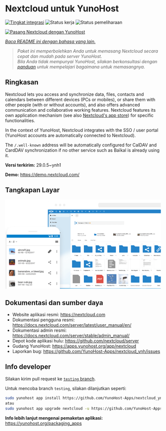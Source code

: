<!--
N.B.: README ini dibuat secara otomatis oleh <https://github.com/YunoHost/apps/tree/master/tools/readme_generator>
Ini TIDAK boleh diedit dengan tangan.
-->

# Nextcloud untuk YunoHost

[![Tingkat integrasi](https://dash.yunohost.org/integration/nextcloud.svg)](https://ci-apps.yunohost.org/ci/apps/nextcloud/) ![Status kerja](https://ci-apps.yunohost.org/ci/badges/nextcloud.status.svg) ![Status pemeliharaan](https://ci-apps.yunohost.org/ci/badges/nextcloud.maintain.svg)

[![Pasang Nextcloud dengan YunoHost](https://install-app.yunohost.org/install-with-yunohost.svg)](https://install-app.yunohost.org/?app=nextcloud)

*[Baca README ini dengan bahasa yang lain.](./ALL_README.md)*

> *Paket ini memperbolehkan Anda untuk memasang Nextcloud secara cepat dan mudah pada server YunoHost.*  
> *Bila Anda tidak mempunyai YunoHost, silakan berkonsultasi dengan [panduan](https://yunohost.org/install) untuk mempelajari bagaimana untuk memasangnya.*

## Ringkasan

Nextcloud lets you access and synchronize data, files, contacts and calendars between different devices (PCs or mobiles), or share them with other people (with or without accounts), and also offers advanced communication and collaborative working features. Nextcloud features its own application mechanism (see also [Nextcloud's app store](https://apps.nextcloud.com/)) for specific functionalities. 

In the context of YunoHost, Nextcloud integrates with the SSO / user portal (YunoHost accounts are automatically connected to Nextcloud).

The `/.well-known` address will be automatically configured for CalDAV and CardDAV synchronization if no other service such as Baïkal is already using it.


**Versi terkirim:** 29.0.5~ynh1

**Demo:** <https://demo.nextcloud.com/>

## Tangkapan Layar

![Tangkapan Layar pada Nextcloud](./doc/screenshots/screenshot.png)

## Dokumentasi dan sumber daya

- Website aplikasi resmi: <https://nextcloud.com>
- Dokumentasi pengguna resmi: <https://docs.nextcloud.com/server/latest/user_manual/en/>
- Dokumentasi admin resmi: <https://docs.nextcloud.com/server/stable/admin_manual/>
- Depot kode aplikasi hulu: <https://github.com/nextcloud/server>
- Gudang YunoHost: <https://apps.yunohost.org/app/nextcloud>
- Laporkan bug: <https://github.com/YunoHost-Apps/nextcloud_ynh/issues>

## Info developer

Silakan kirim pull request ke [`testing` branch](https://github.com/YunoHost-Apps/nextcloud_ynh/tree/testing).

Untuk mencoba branch `testing`, silakan dilanjutkan seperti:

```bash
sudo yunohost app install https://github.com/YunoHost-Apps/nextcloud_ynh/tree/testing --debug
atau
sudo yunohost app upgrade nextcloud -u https://github.com/YunoHost-Apps/nextcloud_ynh/tree/testing --debug
```

**Info lebih lanjut mengenai pemaketan aplikasi:** <https://yunohost.org/packaging_apps>
